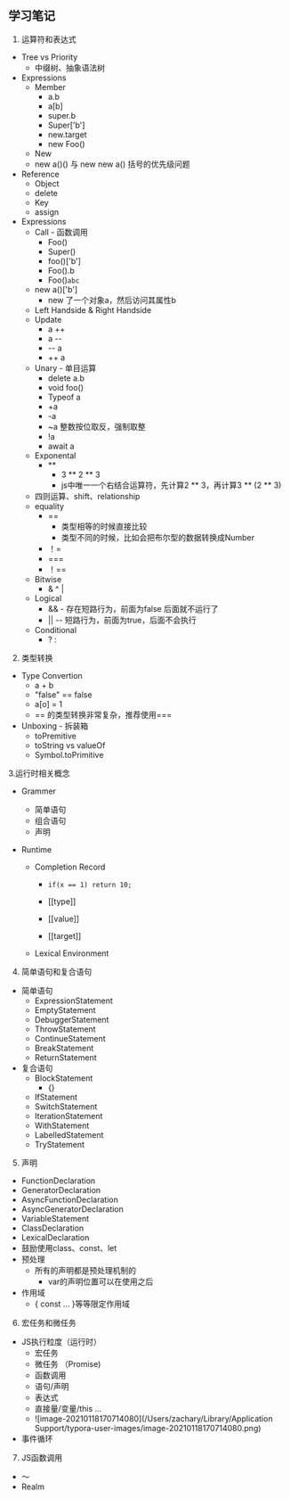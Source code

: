 ## 学习笔记

1. 运算符和表达式

- Tree vs Priority
  - 中缀树、抽象语法树
- Expressions
  - Member
    - a.b
    - a[b]
    - super.b
    - Super['b']
    - new.target
    - new Foo()
  - New
  - new a()() 与 new new a() 括号的优先级问题
- Reference
  - Object
  - delete
  - Key
  - assign
- Expressions
  - Call - 函数调用
    - Foo()
    - Super()
    - foo()['b']
    - Foo().b
    - Foo()`abc`
  - new a()['b']
    - new 了一个对象a，然后访问其属性b 
  - Left Handside & Right Handside
  - Update
    - a ++
    - a --
    - -- a
    - ++ a 
  - Unary - 单目运算
    - delete a.b
    - void foo()
    - Typeof a
    - +a
    - -a
    - ~a 整数按位取反，强制取整
    - !a
    - await a
  - Exponental
    - ** 
      - 3 ** 2 ** 3
      - js中唯一一个右结合运算符，先计算2 ** 3，再计算3 ** (2 ** 3)
  - 四则运算、shift、relationship
  - equality
    - ==
      - 类型相等的时候直接比较
      - 类型不同的时候，比如会把布尔型的数据转换成Number
    - ！=
    - ===
    - ！==
  - Bitwise
    - & ^ |
  - Logical
    - && - 存在短路行为，前面为false 后面就不运行了
    - || -- 短路行为，前面为true，后面不会执行
  - Conditional
    - ? :

2. 类型转换

- Type Convertion
  - a + b
  - "false" == false
  - a[o] = 1
  - == 的类型转换非常复杂，推荐使用===
- Unboxing - 拆装箱
  - toPremitive
  - toString vs valueOf
  - Symbol.toPrimitive

3.运行时相关概念

- Grammer

  - 简单语句
  - 组合语句
  - 声明

- Runtime

  - Completion Record

    - ```
      if(x == 1) return 10;
      ```

    - [[type]]

    - [[value]]

    - [[target]]

  - Lexical Environment

4. 简单语句和复合语句

- 简单语句
  - ExpressionStatement
  - EmptyStatement
  - DebuggerStatement
  - ThrowStatement
  - ContinueStatement
  - BreakStatement
  - ReturnStatement
- 复合语句
  - BlockStatement
    -  {} 
  - IfStatement
  - SwitchStatement
  - IterationStatement
  - WithStatement
  - LabelledStatement
  - TryStatement

5. 声明

- FunctionDeclaration
- GeneratorDeclaration
- AsyncFunctionDeclaration
- AsyncGeneratorDeclaration
- VariableStatement
- ClassDeclaration
- LexicalDeclaration
- 鼓励使用class、const、let
- 预处理
  - 所有的声明都是预处理机制的
    - var的声明位置可以在使用之后
- 作用域
  -  { const  ... }等等限定作用域

6. 宏任务和微任务

- JS执行粒度（运行时）
  - 宏任务
  - 微任务 （Promise)
  - 函数调用
  - 语句/声明
  - 表达式
  - 直接量/变量/this ...
  - ![image-20210118170714080](/Users/zachary/Library/Application Support/typora-user-images/image-20210118170714080.png)
- 事件循环

7. JS函数调用

- ～
- Realm